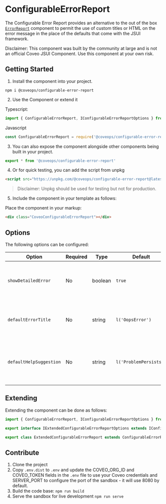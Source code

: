 # ConfigurableErrorReport

The Configurable Error Report provides an alternative to the out of the box [`ErrorReport`](https://coveo.github.io/search-ui/components/errorreport.html) component to permit the use of custom titles or HTML on the error message in the place of the defaults that come with the JSUI framework.

Disclaimer: This component was built by the community at large and is not an official Coveo JSUI Component. Use this component at your own risk.

## Getting Started

1. Install the component into your project.

```
npm i @coveops/configurable-error-report
```

2. Use the Component or extend it

Typescript:

```javascript
import { ConfigurableErrorReport, IConfigurableErrorReportOptions } from '@coveops/configurable-error-report';
```

Javascript

```javascript
const ConfigurableErrorReport = require('@coveops/configurable-error-report').ConfigurableErrorReport;
```

3. You can also expose the component alongside other components being built in your project.

```javascript
export * from '@coveops/configurable-error-report'
```

4. Or for quick testing, you can add the script from unpkg

```html
<script src="https://unpkg.com/@coveops/configurable-error-report@latest/dist/index.min.js"></script>
```

> Disclaimer: Unpkg should be used for testing but not for production.

5. Include the component in your template as follows:

Place the component in your markup:

```html
<div class="CoveoConfigurableErrorReport"></div>
```

## Options

The following options can be configured:

| Option | Required | Type | Default | Notes |
| --- | --- | --- | --- | --- |
| `showDetailedError` | No | boolean | `true` | Specifies whether to display a detailed error message as a JSON in a text content area. Reference: https://coveo.github.io/search-ui/components/errorreport.html |
| `defaultErrorTitle` | No | string | `l('OopsError')` | Sets the translatable title to use when an error message is not already handled. The option also supports HTML and the final result will be rendered as HTML within an `h1` tag. |
| `defaultHelpSuggestion` | No | string | `l('ProblemPersists')` | Sets the translatable help suggestion to use when an error message is not already handled. The option also supports HTML and the final result will be rendered as HTML within an `h2` tag. |

## Extending

Extending the component can be done as follows:

```javascript
import { ConfigurableErrorReport, IConfigurableErrorReportOptions } from "@coveops/configurable-error-report";

export interface IExtendedConfigurableErrorReportOptions extends IConfigurableErrorReportOptions {}

export class ExtendedConfigurableErrorReport extends ConfigurableErrorReport {}
```

## Contribute

1. Clone the project
2. Copy `.env.dist` to `.env` and update the COVEO_ORG_ID and COVEO_TOKEN fields in the `.env` file to use your Coveo credentials and SERVER_PORT to configure the port of the sandbox - it will use 8080 by default.
3. Build the code base: `npm run build`
4. Serve the sandbox for live development `npm run serve`